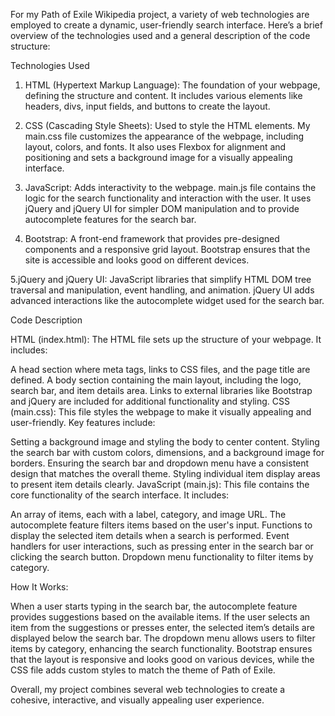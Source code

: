 For my Path of Exile Wikipedia project, a variety of web technologies are employed to create a dynamic, user-friendly search interface. Here’s a brief overview of the technologies used and a general description of the code structure:

Technologies Used

  1. HTML (Hypertext Markup Language):
     The foundation of your webpage, defining the structure and content. It includes various elements like headers, divs, input fields, and buttons to create the layout.
     
  2. CSS (Cascading Style Sheets):
     Used to style the HTML elements. My main.css file customizes the appearance of the webpage, including layout, colors, and fonts. It also uses Flexbox for alignment and positioning and sets a background image for a visually appealing interface.
     
  3. JavaScript:
     Adds interactivity to the webpage. main.js file contains the logic for the search functionality and interaction with the user. It uses jQuery and jQuery UI for simpler DOM manipulation and to provide autocomplete features for the search bar.
     
  4. Bootstrap:
     A front-end framework that provides pre-designed components and a responsive grid layout. Bootstrap ensures that the site is accessible and looks good on different devices.
     
  5.jQuery and jQuery UI:
     JavaScript libraries that simplify HTML DOM tree traversal and manipulation, event handling, and animation. jQuery UI adds advanced interactions like the autocomplete widget used for the search bar.


Code Description

HTML (index.html):
The HTML file sets up the structure of your webpage. It includes:

  A head section where meta tags, links to CSS files, and the page title are defined.
A body section containing the main layout, including the logo, search bar, and item details area.
Links to external libraries like Bootstrap and jQuery are included for additional functionality and styling.
CSS (main.css):
This file styles the webpage to make it visually appealing and user-friendly. Key features include:

  Setting a background image and styling the body to center content.
Styling the search bar with custom colors, dimensions, and a background image for borders.
Ensuring the search bar and dropdown menu have a consistent design that matches the overall theme.
Styling individual item display areas to present item details clearly.
JavaScript (main.js):
This file contains the core functionality of the search interface. It includes:

  An array of items, each with a label, category, and image URL.
The autocomplete feature filters items based on the user's input.
Functions to display the selected item details when a search is performed.
Event handlers for user interactions, such as pressing enter in the search bar or clicking the search button.
Dropdown menu functionality to filter items by category.

  How It Works:
  
  When a user starts typing in the search bar, the autocomplete feature provides suggestions based on the available items. If the user selects an item from the suggestions or presses enter, the selected item’s details are displayed below the search bar. The dropdown menu allows users to filter items by category, enhancing the search functionality. Bootstrap ensures that the layout is responsive and looks good on various devices, while the CSS file adds custom styles to match the theme of Path of Exile.

Overall, my project combines several web technologies to create a cohesive, interactive, and visually appealing user experience.
